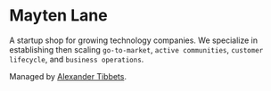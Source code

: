 # Mayten Lane
A startup shop for growing technology companies. We specialize in establishing then scaling `go-to-market`, `active communities`, `customer lifecycle`, and `business operations`.

Managed by [Alexander Tibbets](https://www.alexandertibbets.com).
